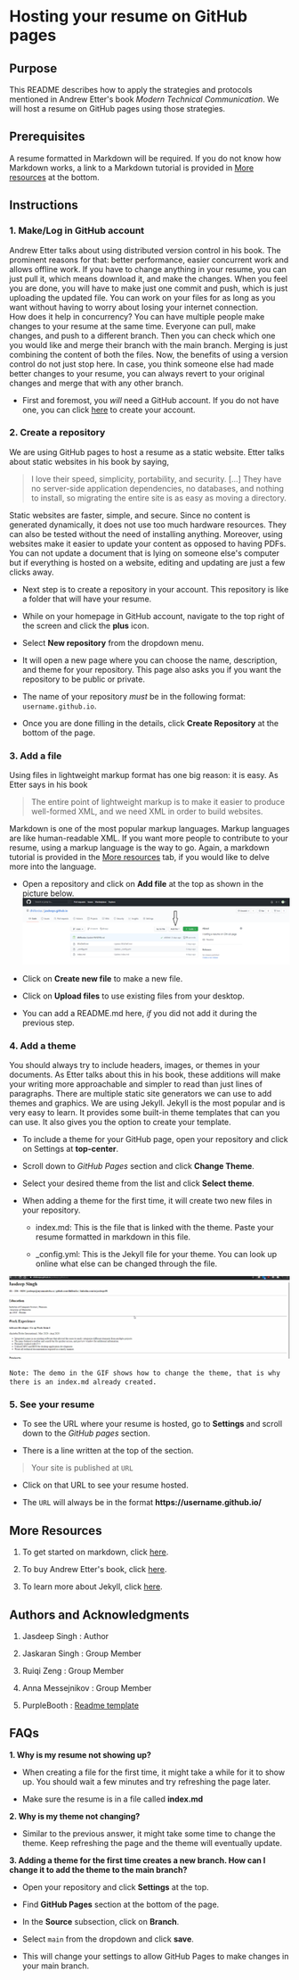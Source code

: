 # Hosting your resume on GitHub pages

## Purpose
This README describes how to apply the strategies and protocols mentioned in Andrew Etter's book *Modern Technical Communication*. We will host a resume on GitHub pages using those strategies.

## Prerequisites
A resume formatted in Markdown will be required. If you do not know how Markdown works, a link to a Markdown tutorial is provided in [More resources](https://github.com/dhillonJas/dhillonJas.github.io#more-resources) at the bottom.

## Instructions
### 1. Make/Log in GitHub account
  Andrew Etter talks about using distributed version control in his book. The prominent reasons for that: better performance, easier concurrent work and allows offline work. If you have to change anything in your resume, you can just pull it, which means download it, and make the changes. When you feel you are done, you will have to make just one commit and push, which is just uploading the updated file. You can work on your files for as long as you want without having to worry about losing your internet connection.   
  How does it help in concurrency? You can have multiple people make changes to your resume at the same time. Everyone can pull, make changes, and push to a different branch. Then you can check which one you would like and merge their branch with the main branch. Merging is just combining the content of both the files. Now, the benefits of using a version control do not just stop here. In case, you think someone else had made better changes to your resume, you can always revert to your original changes and merge that with any other branch.

* First and foremost, you *will* need a GitHub account. If you do not have one, you can click [here](https://github.com/) to create your account.
  
### 2. Create a repository
We are using GitHub pages to host a resume as a static website. Etter talks about static websites in his book by saying,   
> I love their speed, simplicity, portability, and security. [...] They have no server-side application dependencies, no databases, and nothing to install, so migrating the entire site is as easy as moving a directory.   

Static websites are faster, simple, and secure. Since no content is generated dynamically, it does not use too much hardware resources. They can also be tested without the need of installing anything. Moreover, using websites make it easier to update your content as opposed to having PDFs. You can not update a document that is lying on someone else's computer but if everything is hosted on a website, editing and updating are just a few clicks away. 
  * Next step is to create a repository in your account. This repository is like a folder that will have your resume.
  
  * While on your homepage in GitHub account, navigate to the top right of the screen and click the **plus** icon. 
  
  * Select **New repository** from the dropdown menu. 
  
  * It will open a new page where you can choose the name, description, and theme for your repository. This page also asks you if you want the repository to be public or private.
  
  * The name of your repository *must* be in the following format: `username.github.io`.
  
  * Once you are done filling in the details, click **Create Repository** at the bottom of the page.  
  
### 3. Add a file  
  Using files in lightweight markup format has one big reason: it is easy. As Etter says in his book
  > The entire point of lightweight markup is to make it easier to produce well-formed XML, and we need XML in order to build websites.   
  
  Markdown is one of the most popular markup languages. Markup languages are like human-readable XML. If you want more people to contribute to your resume, using a markup language is the way to go. Again, a markdown tutorial is provided in the [More resources](https://github.com/dhillonJas/dhillonJas.github.io#more-resources) tab, if you would like to delve more into the language.
  
  * Open a repository and click on **Add file** at the top as shown in the picture below.
    ![Add a file](addfile.png)
    
  * Click on **Create new file** to make a new file.
  
  * Click on **Upload files** to use existing files from your desktop.
  
  * You can add a README.md here, *if* you did not add it during the previous step.
  
  
### 4. Add a theme   
You should always try to include headers, images, or themes in your documents. As Etter talks about this in his book, these additions will make your writing more approachable and simpler to read than just lines of paragraphs. There are multiple static site generators we can use to add themes and graphics. We are using Jekyll. Jekyll is the most popular and is very easy to learn. It provides some built-in theme templates that can you can use. It also gives you the option to create your template.  

  * To include a theme for your GitHub page, open your repository and click on Settings at **top-center**.
  
  * Scroll down to *GitHub Pages* section and click **Change Theme**.
  
  * Select your desired theme from the list and click **Select theme**. 
  
  * When adding a theme for the first time, it will create two new files in your repository.  
     * index.md: This is the file that is linked with the theme. Paste your resume formatted in markdown in this file.
     
     * _config.yml: This is the Jekyll file for your theme. You can look up online what else can be changed through the file.    
     
   ![Theme](theme.gif)
     
    Note: The demo in the GIF shows how to change the theme, that is why there is an index.md already created.

### 5. See your resume
  * To see the URL where your resume is hosted, go to **Settings** and scroll down to the *GitHub pages* section.
  
  * There is a line written at the top of the section.   
  
  >Your site is published at `URL`
  
  * Click on that URL to see your resume hosted.
  
  * The `URL` will always be in the format **https<nolink>://username.github.io/**

## More Resources
1. To get started on markdown, click [here](https://www.markdownguide.org/basic-syntax/).

2. To buy Andrew Etter's book, click [here](https://www.amazon.ca/Modern-Technical-Writing-Introduction-Documentation-ebook/dp/B01A2QL9SS).

3. To learn more about Jekyll, click [here](https://jekyllrb.com/).

## Authors and Acknowledgments
1. Jasdeep Singh : Author

2. Jaskaran Singh : Group Member

3. Ruiqi Zeng : Group Member

4. Anna Messejnikov : Group Member

5. PurpleBooth : [Readme template](https://github.com/PurpleBooth/a-good-readme-template)

## FAQs
**1. Why is my resume not showing up?**  
 * When creating a file for the first time, it might take a while for it to show up. You should wait a few minutes and try refreshing the page later.
 
 * Make sure the resume is in a file called **index.md**

**2. Why is my theme not changing?**  
 * Similar to the previous answer, it might take some time to change the theme. Keep refreshing the page and the theme will eventually update.
 
**3. Adding a theme for the first time creates a new branch. How can I change it to add the theme to the main branch?**  
  * Open your repository and click **Settings** at the top.
  
  * Find **GitHub Pages** section at the bottom of the page.
  
  * In the **Source** subsection, click on **Branch**.
  
  * Select `main` from the dropdown and click **save**.
  
  * This will change your settings to allow GitHub Pages to make changes in your main branch.
